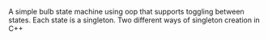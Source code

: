 A simple bulb state machine using oop that supports toggling between states. Each state is a singleton. Two different ways of singleton creation in C++
